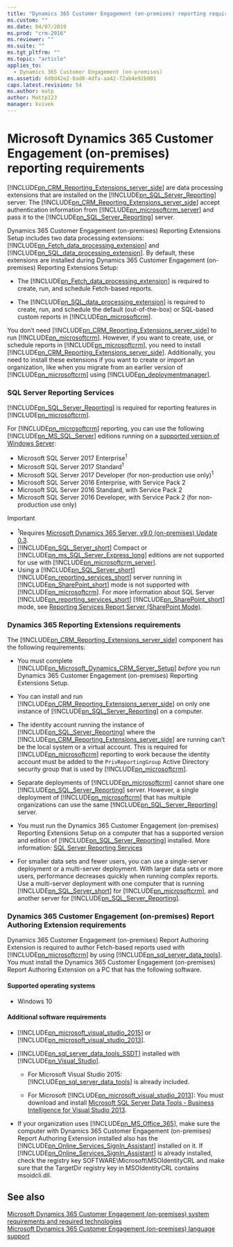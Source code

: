 ```yaml
---
title: "Dynamics 365 Customer Engagement (on-premises) reporting requirements | Microsoft Docs"
ms.custom: ""
ms.date: 04/07/2019
ms.prod: "crm-2016"
ms.reviewer: ""
ms.suite: ""
ms.tgt_pltfrm: ""
ms.topic: "article"
applies_to: 
  - Dynamics 365 Customer Engagement (on-premises)
ms.assetid: 6d0d42e2-0ad0-4dfa-aa42-72ab4e92b001
caps.latest.revision: 54
ms.author: matp
author: Mattp123
manager: kvivek
---
```

# Microsoft Dynamics 365 Customer Engagement (on-premises) reporting requirements



[!INCLUDE[pn_CRM_Reporting_Extensions_server_side](../includes/pn-crm-reporting-extensions-server-side.md)] are data processing extensions that are installed on the [!INCLUDE[pn_SQL_Server_Reporting](../includes/pn-sql-server-reporting.md)] server. The [!INCLUDE[pn_CRM_Reporting_Extensions_server_side](../includes/pn-crm-reporting-extensions-server-side.md)] accept authentication information from [!INCLUDE[pn_microsoftcrm_server](../includes/pn-microsoftcrm-server.md)] and pass it to the [!INCLUDE[pn_SQL_Server_Reporting](../includes/pn-sql-server-reporting.md)] server.  
  
 Dynamics 365 Customer Engagement (on-premises) Reporting Extensions Setup includes two data processing extensions: [!INCLUDE[pn_Fetch_data_processing_extension](../includes/pn-fetch-data-processing-extension.md)] and [!INCLUDE[pn_SQL_data_processing_extension](../includes/pn-sql-data-processing-extension.md)]. By default, these extensions are installed during Dynamics 365 Customer Engagement (on-premises) Reporting Extensions Setup:  
  
-   The [!INCLUDE[pn_Fetch_data_processing_extension](../includes/pn-fetch-data-processing-extension.md)] is required to create, run, and schedule Fetch-based reports.  
  
-   The [!INCLUDE[pn_SQL_data_processing_extension](../includes/pn-sql-data-processing-extension.md)] is required to create, run, and schedule the default (out-of-the-box) or SQL-based custom reports in [!INCLUDE[pn_microsoftcrm](../includes/pn-microsoftcrm.md)].  
  
 You don’t need [!INCLUDE[pn_CRM_Reporting_Extensions_server_side](../includes/pn-crm-reporting-extensions-server-side.md)] to run [!INCLUDE[pn_microsoftcrm](../includes/pn-microsoftcrm.md)]. However, if you want to create, use, or schedule reports in [!INCLUDE[pn_microsoftcrm](../includes/pn-microsoftcrm.md)], you need to install [!INCLUDE[pn_CRM_Reporting_Extensions_server_side](../includes/pn-crm-reporting-extensions-server-side.md)]. Additionally, you need to install these extensions if you want to create or import an organization, like when you migrate from an earlier version of [!INCLUDE[pn_microsoftcrm](../includes/pn-microsoftcrm.md)] using [!INCLUDE[pn_deploymentmanager](../includes/pn-deploymentmanager.md)].  
  
  
<a name="sql_server_reporting_services"></a>   
### SQL Server Reporting Services  
 [!INCLUDE[pn_SQL_Server_Reporting](../includes/pn-sql-server-reporting.md)] is required for reporting features in [!INCLUDE[pn_microsoftcrm](../includes/pn-microsoftcrm.md)].  
  
 For [!INCLUDE[pn_microsoftcrm](../includes/pn-microsoftcrm.md)] reporting, you can use the following [!INCLUDE[pn_MS_SQL_Server](../includes/pn-ms-sql-server.md)] editions running on a [supported version of Windows Server](software-requirements-for-microsoft-dynamics-365-server.md#windows-server-operating-system):  
  
-   Microsoft SQL Server 2017 Enterprise<sup>1</sup>  
-   Microsoft SQL Server 2017 Standard<sup>1</sup>   
-   Microsoft SQL Server 2017 Developer (for non-production use only)<sup>1</sup>
-   Microsoft SQL Server 2016 Enterprise, with Service Pack 2  
-   Microsoft SQL Server 2016 Standard, with Service Pack 2   
-   Microsoft SQL Server 2016 Developer, with Service Pack 2 (for non-production use only) 
  
  
> [!IMPORTANT]
> - <sup>1</sup>Requires [Microsoft Dynamics 365 Server, v9.0 (on-premises) Update 0.3](https://www.microsoft.com/download/details.aspx?id=58153).
> -   [!INCLUDE[pn_SQL_Server_short](../includes/pn-sql-server-short.md)] Compact or [!INCLUDE[pn_ms_SQL_Server_Express_long](../includes/pn-ms-sql-server-express-long.md)] editions are not supported for use with [!INCLUDE[pn_microsoftcrm_server](../includes/pn-microsoftcrm-server.md)].  
> -   Using a [!INCLUDE[pn_SQL_Server_short](../includes/pn-sql-server-short.md)] [!INCLUDE[pn_reporting_services_short](../includes/pn-reporting-services-short.md)] server running in [!INCLUDE[pn_SharePoint_short](../includes/pn-sharepoint-short.md)] mode is not supported with [!INCLUDE[pn_microsoftcrm](../includes/pn-microsoftcrm.md)]. For more information about SQL Server [!INCLUDE[pn_reporting_services_short](../includes/pn-reporting-services-short.md)] [!INCLUDE[pn_SharePoint_short](../includes/pn-sharepoint-short.md)] mode, see [Reporting Services Report Server (SharePoint Mode)](https://docs.microsoft.com/sql/reporting-services/report-server-sharepoint/reporting-services-report-server-sharepoint-mode?view=sql-server-2016).  
  
<a name="report_ext_gen_req"></a>   
### Dynamics 365 Reporting Extensions requirements  
 The [!INCLUDE[pn_CRM_Reporting_Extensions_server_side](../includes/pn-crm-reporting-extensions-server-side.md)] component has the following requirements:  
  
-   You must complete [!INCLUDE[pn_Microsoft_Dynamics_CRM_Server_Setup](../includes/pn-microsoft-dynamics-crm-server-setup.md)] *before* you run Dynamics 365 Customer Engagement (on-premises) Reporting Extensions Setup.  
  
-   You can install and run [!INCLUDE[pn_CRM_Reporting_Extensions_server_side](../includes/pn-crm-reporting-extensions-server-side.md)] on only one instance of [!INCLUDE[pn_SQL_Server_Reporting](../includes/pn-sql-server-reporting.md)] on a computer.  
  
-   The identity account running the instance of [!INCLUDE[pn_SQL_Server_Reporting](../includes/pn-sql-server-reporting.md)] where the [!INCLUDE[pn_CRM_Reporting_Extensions_server_side](../includes/pn-crm-reporting-extensions-server-side.md)] are running can’t be the local system or a virtual account. This is required for [!INCLUDE[pn_microsoftcrm](../includes/pn-microsoftcrm.md)] reporting to work because the identity account must be added to the `PrivReportingGroup` Active Directory security group that is used by [!INCLUDE[pn_microsoftcrm](../includes/pn-microsoftcrm.md)].  
  
-   Separate deployments of [!INCLUDE[pn_microsoftcrm](../includes/pn-microsoftcrm.md)] cannot share one [!INCLUDE[pn_SQL_Server_Reporting](../includes/pn-sql-server-reporting.md)] server. However, a single deployment of [!INCLUDE[pn_microsoftcrm](../includes/pn-microsoftcrm.md)] that has multiple organizations can use the same [!INCLUDE[pn_SQL_Server_Reporting](../includes/pn-sql-server-reporting.md)] server.  
  
-   You must run the Dynamics 365 Customer Engagement (on-premises) Reporting Extensions Setup on a computer that has a supported version and edition of [!INCLUDE[pn_SQL_Server_Reporting](../includes/pn-sql-server-reporting.md)] installed. More information: [SQL Server Reporting Services](microsoft-dynamics-365-reporting-requirements.md#sql_server_reporting_services)  
  
-   For smaller data sets and fewer users, you can use a single-server deployment or a multi-server deployment. With larger data sets or more users, performance decreases quickly when running complex reports. Use a multi-server deployment with one computer that is running [!INCLUDE[pn_SQL_Server_short](../includes/pn-sql-server-short.md)] for [!INCLUDE[pn_microsoftcrm](../includes/pn-microsoftcrm.md)], and another server for [!INCLUDE[pn_SQL_Server_Reporting](../includes/pn-sql-server-reporting.md)].  
  
<a name="report_auth_gen_req"></a>   
### Dynamics 365 Customer Engagement (on-premises) Report Authoring Extension requirements  
 Dynamics 365 Customer Engagement (on-premises) Report Authoring Extension is required to author Fetch-based reports used with [!INCLUDE[pn_microsoftcrm](../includes/pn-microsoftcrm.md)] by using [!INCLUDE[pn_sql_server_data_tools](../includes/pn-sql-server-data-tools.md)]. You must install the Dynamics 365 Customer Engagement (on-premises) Report Authoring Extension on a PC that has the following software.   
  
#### Supported operating systems
- Windows 10

####  Additional software requirements  
-   [!INCLUDE[pn_microsoft_visual_studio_2015](../includes/pn-microsoft-visual-studio-2015.md)] or [!INCLUDE[pn_microsoft_visual_studio_2013](../includes/pn-microsoft-visual-studio-2013.md)].
  
-   [!INCLUDE[pn_sql_server_data_tools_SSDT](../includes/pn-sql-server-data-tools-ssdt.md)] installed with [!INCLUDE[pn_Visual_Studio](../includes/pn-visual-studio.md)].  
  
    -   For Microsoft Visual Studio 2015: [!INCLUDE[pn_sql_server_data_tools](../includes/pn-sql-server-data-tools.md)] is already included.  
  
    -   For Microsoft [!INCLUDE[pn_microsoft_visual_studio_2013](../includes/pn-microsoft-visual-studio-2013.md)]: You must download and install [Microsoft SQL Server Data Tools - Business Intelligence for Visual Studio 2013](https://www.microsoft.com/download/details.aspx?id=42313).  
        
-   If your organization uses [!INCLUDE[pn_MS_Office_365](../includes/pn-ms-office-365.md)], make sure the computer with Dynamics 365 Customer Engagement (on-premises) Report Authoring Extension installed also has the [!INCLUDE[pn_Online_Services_SignIn_Assistant](../includes/pn-online-services-signin-assistant.md)] installed on it. If [!INCLUDE[pn_Online_Services_SignIn_Assistant](../includes/pn-online-services-signin-assistant.md)] is already installed, check the registry key SOFTWARE\Microsoft\MSOIdentityCRL and make sure that the TargetDir registry key in MSOIdentityCRL contains msoidcli.dll.  
  
## See also  
 [Microsoft Dynamics 365 Customer Engagement (on-premises) system requirements and required technologies](system-requirements-required-technologies.md)   
 [Microsoft Dynamics 365 Customer Engagement (on-premises) language support](microsoft-dynamics-365-language-support.md)

